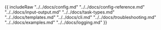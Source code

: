 {{ includeRaw 
  "../../docs/config.md"
  "../../docs/config-reference.md"
  "../../docs/input-output.md"
  "../../docs/task-types.md"
  "../../docs/templates.md"
  "../../docs/cli.md"
  "../../docs/troubleshooting.md"
  "../../docs/examples.md"
  "../../docs/logging.md"
}}
